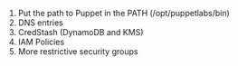 1. Put the path to Puppet in the PATH (/opt/puppetlabs/bin)
3. DNS entries
4. CredStash (DynamoDB and KMS)
5. IAM Policies
6. More restrictive security groups
